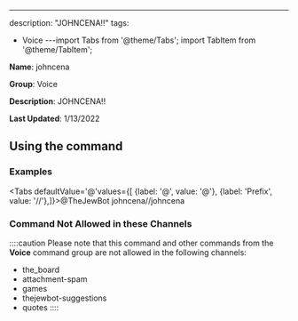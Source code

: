 ---
description: "JOHNCENA!!"
tags:
  - Voice
---import Tabs from '@theme/Tabs';
import TabItem from '@theme/TabItem';

**Name**: johncena

**Group**: Voice

**Description**: JOHNCENA!!

**Last Updated**: 1/13/2022

## Using the command

### Examples
<Tabs defaultValue='@'values={[ {label: '@', value: '@'}, {label: 'Prefix', value: '//'},]}><TabItem value='@'>@TheJewBot johncena</TabItem><TabItem value='//'>//johncena</TabItem></Tabs>

### Command Not Allowed in these Channels
::::caution Please note that this command and other commands from the **Voice** command group are not allowed in the following channels:
- the_board
- attachment-spam
- games
- thejewbot-suggestions
- quotes
::::